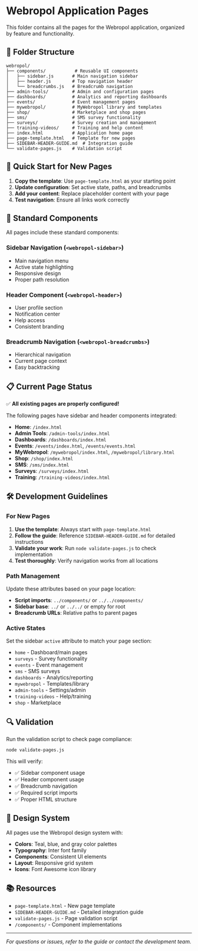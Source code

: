 # Webropol Application Pages

This folder contains all the pages for the Webropol application, organized by feature and functionality.

## 📁 Folder Structure

```
webropol/
├── components/           # Reusable UI components
│   ├── sidebar.js       # Main navigation sidebar
│   ├── header.js        # Top navigation header
│   └── breadcrumbs.js   # Breadcrumb navigation
├── admin-tools/         # Admin and configuration pages
├── dashboards/          # Analytics and reporting dashboards
├── events/              # Event management pages
├── mywebropol/          # MyWebropol library and templates
├── shop/                # Marketplace and shop pages
├── sms/                 # SMS survey functionality
├── surveys/             # Survey creation and management
├── training-videos/     # Training and help content
├── index.html           # Application home page
├── page-template.html   # Template for new pages
├── SIDEBAR-HEADER-GUIDE.md  # Integration guide
└── validate-pages.js    # Validation script
```

## 🚀 Quick Start for New Pages

1. **Copy the template**: Use `page-template.html` as your starting point
2. **Update configuration**: Set active state, paths, and breadcrumbs
3. **Add your content**: Replace placeholder content with your page
4. **Test navigation**: Ensure all links work correctly

## 🧩 Standard Components

All pages include these standard components:

### Sidebar Navigation (`<webropol-sidebar>`)
- Main navigation menu
- Active state highlighting
- Responsive design
- Proper path resolution

### Header Component (`<webropol-header>`)
- User profile section
- Notification center
- Help access
- Consistent branding

### Breadcrumb Navigation (`<webropol-breadcrumbs>`)
- Hierarchical navigation
- Current page context
- Easy backtracking

## 📋 Current Page Status

✅ **All existing pages are properly configured!**

The following pages have sidebar and header components integrated:

- **Home**: `/index.html`
- **Admin Tools**: `/admin-tools/index.html`
- **Dashboards**: `/dashboards/index.html`
- **Events**: `/events/index.html`, `/events/events.html`
- **MyWebropol**: `/mywebropol/index.html`, `/mywebropol/library.html`
- **Shop**: `/shop/index.html`
- **SMS**: `/sms/index.html`
- **Surveys**: `/surveys/index.html`
- **Training**: `/training-videos/index.html`

## 🛠️ Development Guidelines

### For New Pages

1. **Use the template**: Always start with `page-template.html`
2. **Follow the guide**: Reference `SIDEBAR-HEADER-GUIDE.md` for detailed instructions
3. **Validate your work**: Run `node validate-pages.js` to check implementation
4. **Test thoroughly**: Verify navigation works from all locations

### Path Management

Update these attributes based on your page location:

- **Script imports**: `../components/` or `../../components/`
- **Sidebar base**: `../` or `../../` or empty for root
- **Breadcrumb URLs**: Relative paths to parent pages

### Active States

Set the sidebar `active` attribute to match your page section:

- `home` - Dashboard/main pages
- `surveys` - Survey functionality
- `events` - Event management
- `sms` - SMS surveys
- `dashboards` - Analytics/reporting
- `mywebropol` - Templates/library
- `admin-tools` - Settings/admin
- `training-videos` - Help/training
- `shop` - Marketplace

## 🔍 Validation

Run the validation script to check page compliance:

```bash
node validate-pages.js
```

This will verify:
- ✅ Sidebar component usage
- ✅ Header component usage
- ✅ Breadcrumb navigation
- ✅ Required script imports
- ✅ Proper HTML structure

## 🎨 Design System

All pages use the Webropol design system with:

- **Colors**: Teal, blue, and gray color palettes
- **Typography**: Inter font family
- **Components**: Consistent UI elements
- **Layout**: Responsive grid system
- **Icons**: Font Awesome icon library

## 📚 Resources

- `page-template.html` - New page template
- `SIDEBAR-HEADER-GUIDE.md` - Detailed integration guide
- `validate-pages.js` - Page validation script
- `/components/` - Component implementations

---

*For questions or issues, refer to the guide or contact the development team.*
